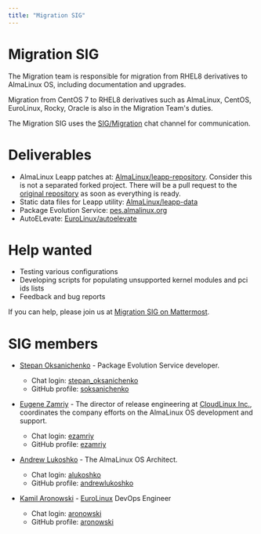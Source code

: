 ```yaml
---
title: "Migration SIG"
---
```


# Migration SIG

The Migration team is responsible for migration from RHEL8 derivatives to AlmaLinux OS, including documentation and upgrades.

Migration from CentOS 7 to RHEL8 derivatives such as AlmaLinux, CentOS, EuroLinux, Rocky, Oracle is also in the Migration Team's duties.

The Migration SIG uses the [SIG/Migration](https://chat.almalinux.org/almalinux/channels/migration) chat channel for communication.

# Deliverables

* AlmaLinux Leapp patches at: [AlmaLinux/leapp-repository](https://github.com/AlmaLinux/leapp-repository/tree/almalinux).
  Consider this is not a separated forked project. There will be a pull request to the [original repository](https://github.com/oamg/leapp-repository) as soon as everything is ready.
* Static data files for Leapp utility: [AlmaLinux/leapp-data](https://github.com/AlmaLinux/leapp-data)
* Package Evolution Service: [pes.almalinux.org](https://pes.almalinux.org)
* AutoELevate: [EuroLinux/autoelevate](https://github.com/EuroLinux/autoelevate)

# Help wanted

* Testing various configurations
* Developing scripts for populating unsupported kernel modules and pci ids lists
* Feedback and bug reports

If you can help, please join us at [Migration SIG on Mattermost](https://chat.almalinux.org/almalinux/channels/migration).

# SIG members

* [Stepan Oksanichenko](mailto:soksanichenko@cloudlinux.com) - Package Evolution Service developer.
    * Chat login: [stepan_oksanichenko](https://chat.almalinux.org/almalinux/messages/@stepan_oksanichenko)
    * GitHub profile: [soksanichenko](https://github.com/soksanichenko)

* [Eugene Zamriy](mailto:ezamriy@almalinux.org) - The director of release
  engineering at [CloudLinux Inc.](https://cloudlinux.com/), coordinates the
  company efforts on the AlmaLinux OS development and support.
  * Chat login: [ezamriy](https://chat.almalinux.org/almalinux/messages/@ezamriy)
  * GitHub profile: [ezamriy](https://github.com/ezamriy)

* [Andrew Lukoshko](mailto:alukoshko@almalinux.org) - The AlmaLinux OS Architect.
  * Chat login: [alukoshko](https://chat.almalinux.org/almalinux/messages/@alukoshko)
  * GitHub profile: [andrewlukoshko](https://github.com/andrewlukoshko)

* [Kamil Aronowski](mailto:ka@euro-linux.com) - [EuroLinux](https://euro-linux.com) DevOps Engineer
  * Chat login: [aronowski](https://chat.almalinux.org/almalinux/messages/@aronowski)
  * GitHub profile: [aronowski](https://github.com/aronowski)
